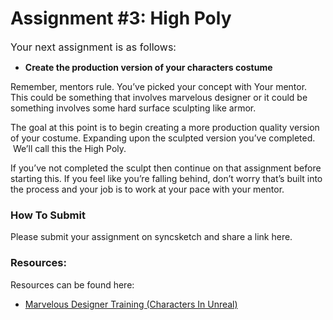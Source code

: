 # Assignment #3: High Poly

<p><span style="color: var(--ic-brand-font-color-dark); font-family: inherit; font-size: 1rem;">Your next assignment is as follows:</span></p>
<ul>
<li><strong>Create the production version of your characters costume</strong></li>
</ul>
<p>Remember, mentors rule. You’ve picked your concept with Your mentor. This could be something that involves marvelous designer or it could be something involves some hard surface sculpting like armor.</p>
<p>The goal at this point is to begin creating a more production quality version of your costume. Expanding upon the sculpted version you’ve completed. &nbsp;We’ll call this the High Poly.</p>
<p>If you’ve not completed the sculpt then continue on that assignment before starting this. If you feel like you’re falling behind, don’t worry that’s built into the process and your job is to work at your pace with your mentor.</p>
<h3>How To Submit</h3>
<p>Please submit your assignment on syncsketch and share a link here.</p>
<h3>Resources:</h3>
<p>Resources can be found here:&nbsp;</p>
<ul>
<li><a class="inline_disabled" href="https://www.vertexschool.com/products/character-creation-for-games-in-unreal-engine-5-program-access/categories/2150946552" target="_blank">Marvelous Designer Training (Characters In Unreal)</a></li>
</ul>